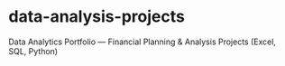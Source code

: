 # data-analysis-projects
Data Analytics Portfolio — Financial Planning &amp; Analysis Projects (Excel, SQL, Python)

